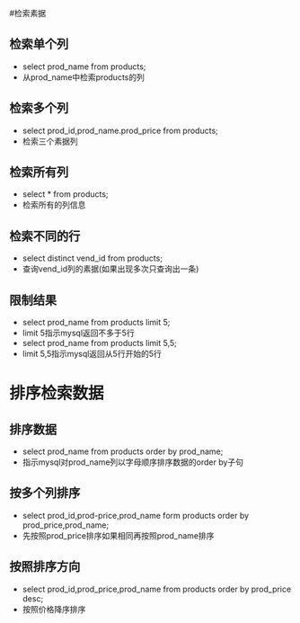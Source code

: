 #检索素据
## 检索单个列
* select prod_name from products;
* 从prod_name中检索products的列
## 检索多个列
* select prod_id,prod_name.prod_price from products;
* 检索三个素据列
## 检索所有列
* select * from products;
* 检索所有的列信息

## 检索不同的行
* select distinct vend_id from products;
* 查询vend_id列的素据(如果出现多次只查询出一条)

## 限制结果
* select prod_name from products limit 5;
* limit 5指示mysql返回不多于5行
* select prod_name from products limit 5,5;
* limit 5,5指示mysql返回从5行开始的5行

# 排序检索数据
## 排序数据
* select prod_name from products order by prod_name;
* 指示mysql对prod_name列以字母顺序排序数据的order by子句

## 按多个列排序
* select prod_id,prod-price,prod_name form products order by prod_price,prod_name;
* 先按照prod_price排序如果相同再按照prod_name排序

## 按照排序方向
* select prod_id,prod_price,prod_name from products order by prod_price desc;
* 按照价格降序排序

## 


